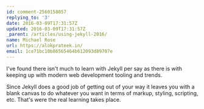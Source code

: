 ```yaml
---
id: comment-2560158057
replying_to: '3'
date: 2016-03-09T17:31:57Z
updated: 2016-03-09T17:31:57Z
_parent: /articles/using-jekyll-2016/
name: Michael Rose
url: https://alokprateek.in/
email: 1ce71bc10b86565464b612093d89707e
---
```


I've found there isn't much to learn with Jekyll per say as there is with
keeping up with modern web development tooling and trends.

Since Jekyll does a good job of getting out of your way it leaves you with a
blank canvas to do whatever you want in terms of markup, styling, scripting,
etc. That's were the real learning takes place.
